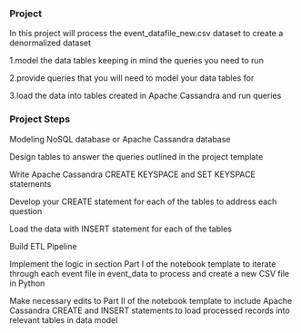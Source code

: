 
### Project
 <p>In this project will process the event_datafile_new.csv dataset to create a denormalized dataset</p>
 <p>1.model the data tables keeping in mind the queries you need to run</p>
 <p>2.provide queries that you will need to model your data tables for</p>
 <p>3.load the data into tables created in Apache Cassandra and run queries</p>

  ### Project Steps
 <p>Modeling NoSQL database or Apache Cassandra database</p>
 <p>Design tables to answer the queries outlined in the project template</p>
 <p>Write Apache Cassandra CREATE KEYSPACE and SET KEYSPACE statements</p>
 <p>Develop your CREATE statement for each of the tables to address each question</p>
 <p>Load the data with INSERT statement for each of the tables</p>
 <p>Build ETL Pipeline</p>
 <p>Implement the logic in section Part I of the notebook template to iterate through each event file in event_data to process and create a new CSV file in Python</p>
 <p>Make necessary edits to Part II of the notebook template to include Apache Cassandra CREATE and INSERT statements to load processed records into relevant tables in  data model</p>

